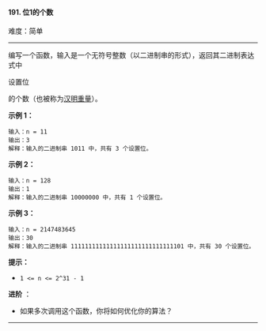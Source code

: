 #### 191. 位1的个数

难度：简单

---

编写一个函数，输入是一个无符号整数（以二进制串的形式），返回其二进制表达式中

设置位

的个数（也被称为[汉明重量](https://baike.baidu.com/item/%E6%B1%89%E6%98%8E%E9%87%8D%E9%87%8F)）。

**示例 1：**

```
输入：n = 11
输出：3
解释：输入的二进制串 1011 中，共有 3 个设置位。
```

**示例 2：**

```
输入：n = 128
输出：1
解释：输入的二进制串 10000000 中，共有 1 个设置位。
```

**示例 3：**

```
输入：n = 2147483645
输出：30
解释：输入的二进制串 11111111111111111111111111111101 中，共有 30 个设置位。
```

**提示：**

* `1 <= n <= 2^31 - 1`

**进阶** ：

* 如果多次调用这个函数，你将如何优化你的算法？

---

```Java
```